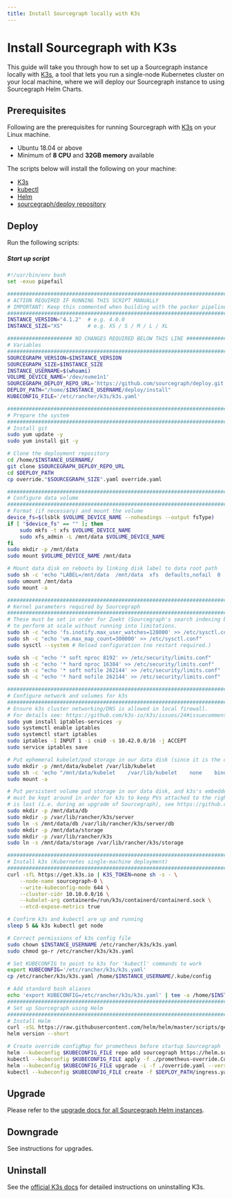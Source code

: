 ```yaml
---
title: Install Sourcegraph locally with K3s
---
```


# Install Sourcegraph with K3s

This guide will take you through how to set up a Sourcegraph instance locally with [K3s](https://k3s.io/), a tool that lets you run a single-node Kubernetes cluster on your local machine, where we will deploy our Sourcegraph instance to using Sourcegraph Helm Charts.

## Prerequisites

Following are the prerequisites for running Sourcegraph with [K3s](https://k3s.io/) on your Linux machine.

- Ubuntu 18.04 or above
- Minimum of **8 CPU** and **32GB memory** available

The scripts below will install the following on your machine:

- [K3s](https://k3s.io/)
- [kubectl](https://kubernetes.io/docs/tasks/tools/)
- [Helm](https://helm.sh/docs/intro/install/)
- [sourcegraph/deploy repository](https://github.com/sourcegraph/deploy)

## Deploy

Run the following scripts:

##### Start up script

```bash
#!/usr/bin/env bash
set -exuo pipefail

###############################################################################
# ACTION REQUIRED IF RUNNING THIS SCRIPT MANUALLY
# IMPORTANT: Keep this commented when building with the packer pipeline
###############################################################################
INSTANCE_VERSION="4.1.2"  # e.g. 4.0.0
INSTANCE_SIZE="XS"        # e.g. XS / S / M / L / XL

##################### NO CHANGES REQUIRED BELOW THIS LINE #####################
# Variables
###############################################################################
SOURCEGRAPH_VERSION=$INSTANCE_VERSION
SOURCEGRAPH_SIZE=$INSTANCE_SIZE
INSTANCE_USERNAME=$(whoami)
VOLUME_DEVICE_NAME='/dev/nvme1n1'
SOURCEGRAPH_DEPLOY_REPO_URL='https://github.com/sourcegraph/deploy.git'
DEPLOY_PATH="/home/$INSTANCE_USERNAME/deploy/install"
KUBECONFIG_FILE='/etc/rancher/k3s/k3s.yaml'

###############################################################################
# Prepare the system
###############################################################################
# Install git
sudo yum update -y
sudo yum install git -y

# Clone the deployment repository
cd /home/$INSTANCE_USERNAME/
git clone $SOURCEGRAPH_DEPLOY_REPO_URL
cd $DEPLOY_PATH
cp override."$SOURCEGRAPH_SIZE".yaml override.yaml

###############################################################################
# Configure data volume
###############################################################################
# Format (if necessary) and mount the volume
device_fs=$(lsblk $VOLUME_DEVICE_NAME --noheadings --output fsType)
if [ "$device_fs" == "" ]; then
    sudo mkfs -t xfs $VOLUME_DEVICE_NAME
    sudo xfs_admin -L /mnt/data $VOLUME_DEVICE_NAME
fi
sudo mkdir -p /mnt/data
sudo mount $VOLUME_DEVICE_NAME /mnt/data

# Mount data disk on reboots by linking disk label to data root path
sudo sh -c 'echo "LABEL=/mnt/data  /mnt/data  xfs  defaults,nofail  0  2" >> /etc/fstab'
sudo umount /mnt/data
sudo mount -a

###############################################################################
# Kernel parameters required by Sourcegraph
###############################################################################
# These must be set in order for Zoekt (Sourcegraph's search indexing backend)
# to perform at scale without running into limitations.
sudo sh -c "echo 'fs.inotify.max_user_watches=128000' >> /etc/sysctl.conf"
sudo sh -c "echo 'vm.max_map_count=300000' >> /etc/sysctl.conf"
sudo sysctl --system # Reload configuration (no restart required.)

sudo sh -c "echo '* soft nproc 8192' >> /etc/security/limits.conf"
sudo sh -c "echo '* hard nproc 16384' >> /etc/security/limits.conf"
sudo sh -c "echo '* soft nofile 262144' >> /etc/security/limits.conf"
sudo sh -c "echo '* hard nofile 262144' >> /etc/security/limits.conf"

###############################################################################
# Configure network and volumes for k3s
###############################################################################
# Ensure k3s cluster networking/DNS is allowed in local firewall.
# For details see: https://github.com/k3s-io/k3s/issues/24#issuecomment-469759329
sudo yum install iptables-services -y
sudo systemctl enable iptables
sudo systemctl start iptables
sudo iptables -I INPUT 1 -i cni0 -s 10.42.0.0/16 -j ACCEPT
sudo service iptables save

# Put ephemeral kubelet/pod storage in our data disk (since it is the only large disk we have.)
sudo mkdir -p /mnt/data/kubelet /var/lib/kubelet
sudo sh -c 'echo "/mnt/data/kubelet    /var/lib/kubelet    none    bind" >> /etc/fstab'
sudo mount -a

# Put persistent volume pod storage in our data disk, and k3s's embedded database there too (it
# must be kept around in order for k3s to keep PVs attached to the right folder on disk if a node
# is lost (i.e. during an upgrade of Sourcegraph), see https://github.com/rancher/local-path-provisioner/issues/26
sudo mkdir -p /mnt/data/db
sudo mkdir -p /var/lib/rancher/k3s/server
sudo ln -s /mnt/data/db /var/lib/rancher/k3s/server/db
sudo mkdir -p /mnt/data/storage
sudo mkdir -p /var/lib/rancher/k3s
sudo ln -s /mnt/data/storage /var/lib/rancher/k3s/storage

###############################################################################
# Install k3s (Kubernetes single-machine deployment)
###############################################################################
curl -sfL https://get.k3s.io | K3S_TOKEN=none sh -s - \
    --node-name sourcegraph-0 \
    --write-kubeconfig-mode 644 \
    --cluster-cidr 10.10.0.0/16 \
    --kubelet-arg containerd=/run/k3s/containerd/containerd.sock \
    --etcd-expose-metrics true

# Confirm k3s and kubectl are up and running
sleep 5 && k3s kubectl get node

# Correct permissions of k3s config file
sudo chown $INSTANCE_USERNAME /etc/rancher/k3s/k3s.yaml
sudo chmod go-r /etc/rancher/k3s/k3s.yaml

# Set KUBECONFIG to point to k3s for 'kubectl' commands to work
export KUBECONFIG='/etc/rancher/k3s/k3s.yaml'
cp /etc/rancher/k3s/k3s.yaml /home/$INSTANCE_USERNAME/.kube/config

# Add standard bash aliases
echo 'export KUBECONFIG=/etc/rancher/k3s/k3s.yaml' | tee -a /home/$INSTANCE_USERNAME/.bash_profile
###############################################################################
# Set up Sourcegraph using Helm
###############################################################################
# Install Helm
curl -sSL https://raw.githubusercontent.com/helm/helm/master/scripts/get-helm-3 | bash
helm version --short

# Create override configMap for prometheus before startup Sourcegraph
helm --kubeconfig $KUBECONFIG_FILE repo add sourcegraph https://helm.sourcegraph.com/release
kubectl --kubeconfig $KUBECONFIG_FILE apply -f ./prometheus-override.ConfigMap.yaml
helm --kubeconfig $KUBECONFIG_FILE upgrade -i -f ./override.yaml --version "$SOURCEGRAPH_VERSION" sourcegraph sourcegraph/sourcegraph
kubectl --kubeconfig $KUBECONFIG_FILE create -f $DEPLOY_PATH/ingress.yaml
```

## Upgrade

Please refer to the [upgrade docs for all Sourcegraph Helm instances](../kubernetes/operations.md#upgrade).

## Downgrade

See instructions for upgrades.

## Uninstall

See the [official K3s docs](https://docs.k3s.io/installation/uninstall) for detailed instructions on uninstalling K3s.

